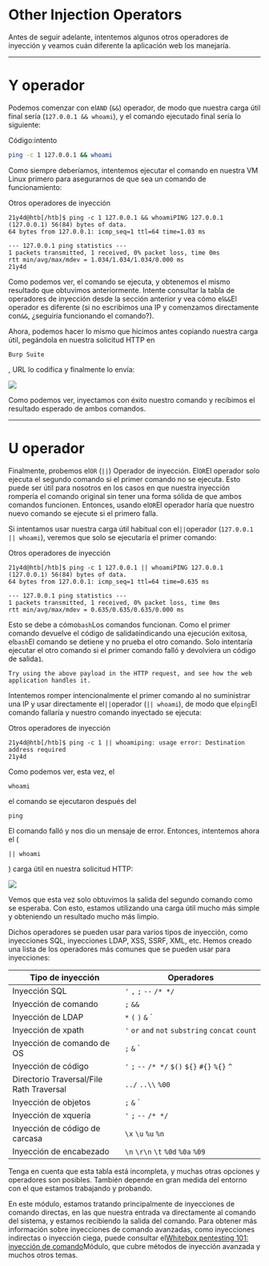 # Other Injection Operators

Antes de seguir adelante, intentemos algunos otros operadores de inyección y veamos cuán diferente la aplicación web los manejaría.

---

# **Y operador**

Podemos comenzar con el`AND` (`&&`) operador, de modo que nuestra carga útil final sería (`127.0.0.1 && whoami`), y el comando ejecutado final sería lo siguiente:

Código:intento

```bash
ping -c 1 127.0.0.1 && whoami

```

Como siempre deberíamos, intentemos ejecutar el comando en nuestra VM Linux primero para asegurarnos de que sea un comando de funcionamiento:

Otros operadores de inyección

```
21y4d@htb[/htb]$ ping -c 1 127.0.0.1 && whoamiPING 127.0.0.1 (127.0.0.1) 56(84) bytes of data.
64 bytes from 127.0.0.1: icmp_seq=1 ttl=64 time=1.03 ms

--- 127.0.0.1 ping statistics ---
1 packets transmitted, 1 received, 0% packet loss, time 0ms
rtt min/avg/max/mdev = 1.034/1.034/1.034/0.000 ms
21y4d

```

Como podemos ver, el comando se ejecuta, y obtenemos el mismo resultado que obtuvimos anteriormente. Intente consultar la tabla de operadores de inyección desde la sección anterior y vea cómo el`&&`El operador es diferente (si no escribimos una IP y comenzamos directamente con`&&`, ¿seguiría funcionando el comando?).

Ahora, podemos hacer lo mismo que hicimos antes copiando nuestra carga útil, pegándola en nuestra solicitud HTTP en

```
Burp Suite
```

, URL lo codifica y finalmente lo envía:

![](https://academy.hackthebox.com/storage/modules/109/cmdinj_basic_AND.jpg)

Como podemos ver, inyectamos con éxito nuestro comando y recibimos el resultado esperado de ambos comandos.

---

# **U operador**

Finalmente, probemos el`OR` (`||`) Operador de inyección. El`OR`El operador solo ejecuta el segundo comando si el primer comando no se ejecuta. Esto puede ser útil para nosotros en los casos en que nuestra inyección rompería el comando original sin tener una forma sólida de que ambos comandos funcionen. Entonces, usando el`OR`El operador haría que nuestro nuevo comando se ejecute si el primero falla.

Si intentamos usar nuestra carga útil habitual con el`||`operador (`127.0.0.1 || whoami`), veremos que solo se ejecutaría el primer comando:

Otros operadores de inyección

```
21y4d@htb[/htb]$ ping -c 1 127.0.0.1 || whoamiPING 127.0.0.1 (127.0.0.1) 56(84) bytes of data.
64 bytes from 127.0.0.1: icmp_seq=1 ttl=64 time=0.635 ms

--- 127.0.0.1 ping statistics ---
1 packets transmitted, 1 received, 0% packet loss, time 0ms
rtt min/avg/max/mdev = 0.635/0.635/0.635/0.000 ms

```

Esto se debe a cómo`bash`Los comandos funcionan. Como el primer comando devuelve el código de salida`0`indicando una ejecución exitosa, el`bash`El comando se detiene y no prueba el otro comando. Solo intentaría ejecutar el otro comando si el primer comando falló y devolviera un código de salida`1`.

`Try using the above payload in the HTTP request, and see how the web application handles it.`

Intentemos romper intencionalmente el primer comando al no suministrar una IP y usar directamente el`||`operador (`|| whoami`), de modo que el`ping`El comando fallaría y nuestro comando inyectado se ejecuta:

Otros operadores de inyección

```
21y4d@htb[/htb]$ ping -c 1 || whoamiping: usage error: Destination address required
21y4d

```

Como podemos ver, esta vez, el

```
whoami
```

el comando se ejecutaron después del

```
ping
```

El comando falló y nos dio un mensaje de error. Entonces, intentemos ahora el (

```
|| whoami
```

) carga útil en nuestra solicitud HTTP:

![](https://academy.hackthebox.com/storage/modules/109/cmdinj_basic_OR.jpg)

Vemos que esta vez solo obtuvimos la salida del segundo comando como se esperaba. Con esto, estamos utilizando una carga útil mucho más simple y obteniendo un resultado mucho más limpio.

Dichos operadores se pueden usar para varios tipos de inyección, como inyecciones SQL, inyecciones LDAP, XSS, SSRF, XML, etc. Hemos creado una lista de los operadores más comunes que se pueden usar para inyecciones:

| **Tipo de inyección** | **Operadores** |
| --- | --- |
| Inyección SQL | `'` `,` `;` `--` `/* */` |
| Inyección de comando | `;` `&&` |
| Inyección de LDAP | `*` `(` `)` `&` `|` |
| Inyección de xpath | `'` `or` `and` `not` `substring` `concat` `count` |
| Inyección de comando de OS | `;` `&` `|` |
| Inyección de código | `'` `;` `--` `/* */` `$()` `${}` `#{}` `%{}` `^` |
| Directorio Traversal/File Rath Traversal | `../` `..\\` `%00` |
| Inyección de objetos | `;` `&` `|` |
| Inyección de xquería | `'` `;` `--` `/* */` |
| Inyección de código de carcasa | `\x` `\u` `%u` `%n` |
| Inyección de encabezado | `\n` `\r\n` `\t` `%0d` `%0a` `%09` |

Tenga en cuenta que esta tabla está incompleta, y muchas otras opciones y operadores son posibles. También depende en gran medida del entorno con el que estamos trabajando y probando.

En este módulo, estamos tratando principalmente de inyecciones de comando directas, en las que nuestra entrada va directamente al comando del sistema, y estamos recibiendo la salida del comando. Para obtener más información sobre inyecciones de comando avanzadas, como inyecciones indirectas o inyección ciega, puede consultar el[Whitebox pentesting 101: inyección de comando](https://academy.hackthebox.com/course/preview/whitebox-pentesting-101-command-injection)Módulo, que cubre métodos de inyección avanzada y muchos otros temas.